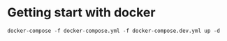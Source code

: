 # Getting start with docker

```
docker-compose -f docker-compose.yml -f docker-compose.dev.yml up -d
```